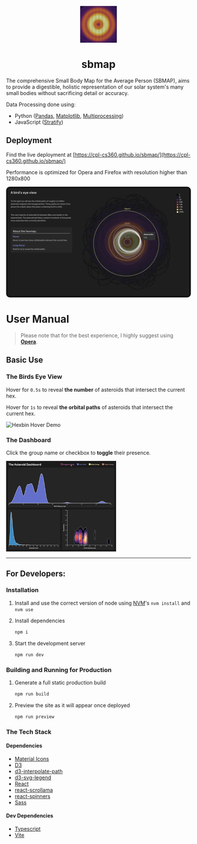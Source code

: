<div align='center'><img src='./public/sbmap_icon.png' alt='icon' width=100/></div>
<h1 align='center'>sbmap</h1>

The comprehensive Small Body Map for the Average Person (SBMAP), aims to provide a digestible, holistic representation of our solar system's many small bodies without sacrificing detail or accuracy.

Data Processing done using:

- Python ([Pandas](https://pandas.pydata.org), [Matplotlib](https://matplotlib.org/stable/index.html#), [Multiprocessing](https://docs.python.org/3/library/multiprocessing.html))
- JavaScript ([Stratify](https://github.com/cpl-cs360/sbmap/blob/main/data/dashboard/Stratify.ts))

## Deployment

Find the live deployment at [https://cpl-cs360.github.io/sbmap/](https://cpl-cs360.github.io/sbmap/)

Performance is optimized for Opera and Firefox with resolution higher than 1280x800

<img alt='Hexbin Hero Image' src='./public/hexbin_hero.png' style='border-radius: 10px'/>

# User Manual

>Please note that for the best experience, I highly suggest using **[Opera](https://www.opera.com/download)**.

## Basic Use

### The Birds Eye View

Hover for `0.5s` to reveal **the number** of asteroids that intersect the current hex.


Hover for `1s` to reveal **the orbital paths** of asteroids that intersect the current hex.

<img alt='Hexbin Hover Demo' src='./public/hexbin_hover_demo.gif' width=300/>


### The Dashboard

Click the group name or checkbox to **toggle** their presence.

<img alt='Dashboard Toggle Demo' src='./public/dashboard_demo.gif' width=300/>

---

## For Developers:

### Installation

1. Install and use the correct version of node using [NVM](https://github.com/nvm-sh/nvm)'s
    `nvm install` and `nvm use`

2. Install dependencies
    ```sh
    npm i
    ```

3. Start the development server
    ```sh
    npm run dev
    ```

### Building and Running for Production

1. Generate a full static production build

   ```sh
   npm run build
   ```

2. Preview the site as it will appear once deployed

   ```sh
   npm run preview
   ```

### The Tech Stack

#### Dependencies
- [Material Icons](https://mui.com/material-ui/material-icons/)
- [D3](https://d3js.org)
- [d3-interpolate-path](https://github.com/pbeshai/d3-interpolate-path)
- [d3-svg-legend](https://d3-legend.susielu.com)
- [React](https://reactjs.org)
- [react-scrollama](https://github.com/jsonkao/react-scrollama)
- [react-spinners](https://github.com/davidhu2000/react-spinners)
- [Sass](https://sass-lang.com)

#### Dev Dependencies

- [Typescript](https://www.typescriptlang.org)
- [Vite](https://vitejs.dev)